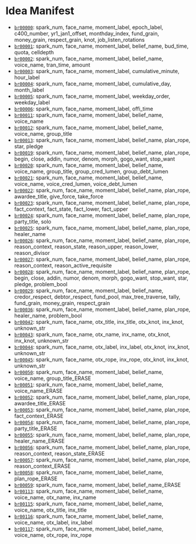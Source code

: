 # Idea Manifest

- [`br00000`](ideas/br00000.md): spark_num, face_name, moment_label, epoch_label, c400_number, yr1_jan1_offset, monthday_index, fund_grain, money_grain, respect_grain, knot, job_listen_rotations
- [`br00001`](ideas/br00001.md): spark_num, face_name, moment_label, belief_name, bud_time, quota, celldepth
- [`br00002`](ideas/br00002.md): spark_num, face_name, moment_label, belief_name, voice_name, tran_time, amount
- [`br00003`](ideas/br00003.md): spark_num, face_name, moment_label, cumulative_minute, hour_label
- [`br00004`](ideas/br00004.md): spark_num, face_name, moment_label, cumulative_day, month_label
- [`br00005`](ideas/br00005.md): spark_num, face_name, moment_label, weekday_order, weekday_label
- [`br00006`](ideas/br00006.md): spark_num, face_name, moment_label, offi_time
- [`br00011`](ideas/br00011.md): spark_num, face_name, moment_label, belief_name, voice_name
- [`br00012`](ideas/br00012.md): spark_num, face_name, moment_label, belief_name, voice_name, group_title
- [`br00013`](ideas/br00013.md): spark_num, face_name, moment_label, belief_name, plan_rope, star, pledge
- [`br00019`](ideas/br00019.md): spark_num, face_name, moment_label, belief_name, plan_rope, begin, close, addin, numor, denom, morph, gogo_want, stop_want
- [`br00020`](ideas/br00020.md): spark_num, face_name, moment_label, belief_name, voice_name, group_title, group_cred_lumen, group_debt_lumen
- [`br00021`](ideas/br00021.md): spark_num, face_name, moment_label, belief_name, voice_name, voice_cred_lumen, voice_debt_lumen
- [`br00022`](ideas/br00022.md): spark_num, face_name, moment_label, belief_name, plan_rope, awardee_title, give_force, take_force
- [`br00023`](ideas/br00023.md): spark_num, face_name, moment_label, belief_name, plan_rope, fact_context, fact_state, fact_lower, fact_upper
- [`br00024`](ideas/br00024.md): spark_num, face_name, moment_label, belief_name, plan_rope, party_title, solo
- [`br00025`](ideas/br00025.md): spark_num, face_name, moment_label, belief_name, plan_rope, healer_name
- [`br00026`](ideas/br00026.md): spark_num, face_name, moment_label, belief_name, plan_rope, reason_context, reason_state, reason_upper, reason_lower, reason_divisor
- [`br00027`](ideas/br00027.md): spark_num, face_name, moment_label, belief_name, plan_rope, reason_context, reason_active_requisite
- [`br00028`](ideas/br00028.md): spark_num, face_name, moment_label, belief_name, plan_rope, begin, close, addin, numor, denom, morph, gogo_want, stop_want, star, pledge, problem_bool
- [`br00029`](ideas/br00029.md): spark_num, face_name, moment_label, belief_name, credor_respect, debtor_respect, fund_pool, max_tree_traverse, tally, fund_grain, money_grain, respect_grain
- [`br00036`](ideas/br00036.md): spark_num, face_name, moment_label, belief_name, plan_rope, healer_name, problem_bool
- [`br00042`](ideas/br00042.md): spark_num, face_name, otx_title, inx_title, otx_knot, inx_knot, unknown_str
- [`br00043`](ideas/br00043.md): spark_num, face_name, otx_name, inx_name, otx_knot, inx_knot, unknown_str
- [`br00044`](ideas/br00044.md): spark_num, face_name, otx_label, inx_label, otx_knot, inx_knot, unknown_str
- [`br00045`](ideas/br00045.md): spark_num, face_name, otx_rope, inx_rope, otx_knot, inx_knot, unknown_str
- [`br00050`](ideas/br00050.md): spark_num, face_name, moment_label, belief_name, voice_name, group_title_ERASE
- [`br00051`](ideas/br00051.md): spark_num, face_name, moment_label, belief_name, voice_name_ERASE
- [`br00052`](ideas/br00052.md): spark_num, face_name, moment_label, belief_name, plan_rope, awardee_title_ERASE
- [`br00053`](ideas/br00053.md): spark_num, face_name, moment_label, belief_name, plan_rope, fact_context_ERASE
- [`br00054`](ideas/br00054.md): spark_num, face_name, moment_label, belief_name, plan_rope, party_title_ERASE
- [`br00055`](ideas/br00055.md): spark_num, face_name, moment_label, belief_name, plan_rope, healer_name_ERASE
- [`br00056`](ideas/br00056.md): spark_num, face_name, moment_label, belief_name, plan_rope, reason_context, reason_state_ERASE
- [`br00057`](ideas/br00057.md): spark_num, face_name, moment_label, belief_name, plan_rope, reason_context_ERASE
- [`br00058`](ideas/br00058.md): spark_num, face_name, moment_label, belief_name, plan_rope_ERASE
- [`br00059`](ideas/br00059.md): spark_num, face_name, moment_label, belief_name_ERASE
- [`br00113`](ideas/br00113.md): spark_num, face_name, moment_label, belief_name, voice_name, otx_name, inx_name
- [`br00115`](ideas/br00115.md): spark_num, face_name, moment_label, belief_name, voice_name, otx_title, inx_title
- [`br00116`](ideas/br00116.md): spark_num, face_name, moment_label, belief_name, voice_name, otx_label, inx_label
- [`br00117`](ideas/br00117.md): spark_num, face_name, moment_label, belief_name, voice_name, otx_rope, inx_rope